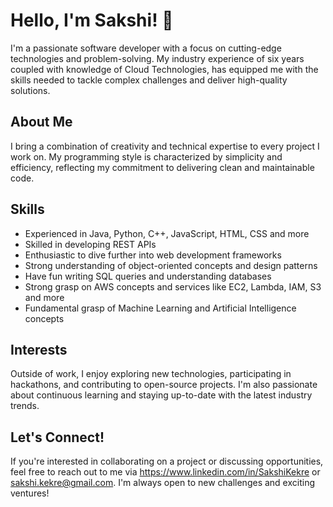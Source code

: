 # Hello, I'm Sakshi! 👋

I'm a passionate software developer with a focus on cutting-edge technologies and problem-solving. My industry experience of six years coupled with knowledge of Cloud Technologies, has equipped me with the skills needed to tackle complex challenges and deliver high-quality solutions.

## About Me
I bring a combination of creativity and technical expertise to every project I work on. My programming style is characterized by simplicity and efficiency, reflecting my commitment to delivering clean and maintainable code.

## Skills
- Experienced in Java, Python, C++, JavaScript, HTML, CSS and more
- Skilled in developing REST APIs
- Enthusiastic to dive further into web development frameworks
- Strong understanding of object-oriented concepts and design patterns
- Have fun writing SQL queries and understanding databases
- Strong grasp on AWS concepts and services like EC2, Lambda, IAM, S3 and more
- Fundamental grasp of Machine Learning and Artificial Intelligence concepts

## Interests
Outside of work, I enjoy exploring new technologies, participating in hackathons, and contributing to open-source projects. I'm also passionate about continuous learning and staying up-to-date with the latest industry trends.

## Let's Connect!
If you're interested in collaborating on a project or discussing opportunities, feel free to reach out to me via https://www.linkedin.com/in/SakshiKekre or sakshi.kekre@gmail.com. I'm always open to new challenges and exciting ventures!

